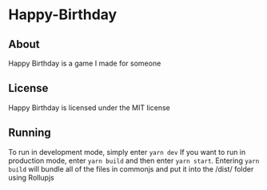 # Happy-Birthday
## About
Happy Birthday is a game I made for someone

## License
Happy Birthday is licensed under the MIT license

## Running
To run in development mode, simply enter `yarn dev`
If you want to run in production mode, enter `yarn build` and then enter `yarn start`. Entering `yarn build` will bundle all of the files in commonjs and put it into the /dist/ folder using Rollupjs

